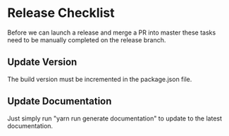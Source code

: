# Release Checklist
Before we can launch a release and merge a PR into master these tasks need to be manually completed on the release branch.

## Update Version
The build version must be incremented in the package.json file.

## Update Documentation
Just simply run "yarn run generate documentation" to update to the latest documentation.
